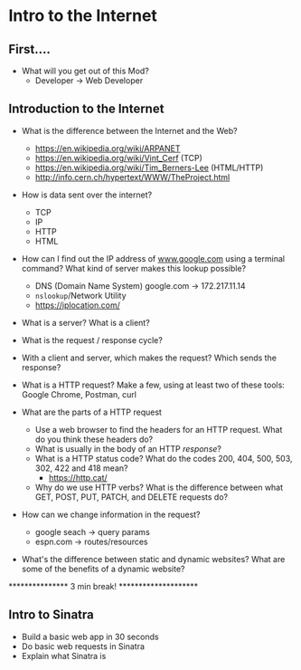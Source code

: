 Intro to the Internet
===

## First....
* What will you get out of this Mod?
  * Developer -> Web Developer

## Introduction to the Internet

* What is the difference between the Internet and the Web?
  * https://en.wikipedia.org/wiki/ARPANET
  * https://en.wikipedia.org/wiki/Vint_Cerf (TCP)
  * https://en.wikipedia.org/wiki/Tim_Berners-Lee (HTML/HTTP)
  * http://info.cern.ch/hypertext/WWW/TheProject.html

* How is data sent over the internet?
  * TCP
  * IP
  * HTTP
  * HTML

* How can I find out the IP address of www.google.com using a terminal command? What kind of server makes this lookup possible?
  * DNS (Domain Name System)
    google.com -> 172.217.11.14
  * `nslookup`/Network Utility
  * https://iplocation.com/

* What is a server? What is a client?

* What is the request / response cycle?

* With a client and server, which makes the request? Which sends the response?

* What is a HTTP request? Make a few, using at least two of these tools: Google Chrome, Postman, curl
* What are the parts of a HTTP request
  * Use a web browser to find the headers for an HTTP request. What do you think these headers do?
  * What is usually in the body of an HTTP _response_?
  * What is a HTTP status code? What do the codes 200, 404, 500, 503, 302, 422 and 418 mean?
    * https://http.cat/
  * Why do we use HTTP verbs? What is the difference between what GET, POST, PUT, PATCH, and DELETE requests do?
 * How can we change information in the request? 
    * google seach -> query params
    * espn.com -> routes/resources
    
* What's the difference between static and dynamic websites? What are some of the benefits of a dynamic website?

*************** 3 min break! ********************


## Intro to Sinatra
* Build a basic web app in 30 seconds
* Do basic web requests in Sinatra
* Explain what Sinatra is
